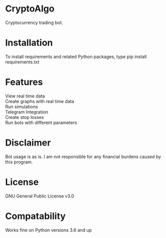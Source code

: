 # CryptoAlgo

Cryptocurrency trading bot.

# Installation

To install requirements and related Python packages, type pip install requirements.txt

# Features

View real time data\
Create graphs with real time data\
Run simulations\
Telegram Integration\
Create stop losses\
Run bots with different parameters

# Disclaimer

Bot usage is as is. I am not responsible for any financial burdens caused by this program.

# License

GNU General Public License v3.0

# Compatability

Works fine on Python versions 3.6 and up
